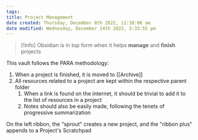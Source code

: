 ```yaml
---
tags: 
title: Project Management
date created: Thursday, December 8th 2022, 12:38:06 am
date modified: Wednesday, December 14th 2022, 3:33:55 pm
---
```

>[!info]
>Obsidian is in top form when it helps **manage** and **finish** projects

This vault follows the PARA methodology:

1. When a project is finished, it is moved to [[Archive]]
2. All resources related to a project are kept within the respective parent folder
	1. When a link is found on the internet, it should be trivial to add it to the list of resources in a project
	2. Notes should also be easily made, following the tenets of progressive summarization


On the left ribbon, the "sprout" creates a new project, and the "ribbon plus" appends to a Project's Scratchpad

